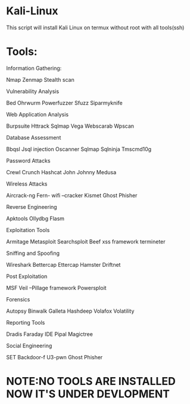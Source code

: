 # Kali-Linux
This script will install Kali Linux on termux without root with all tools(ssh) 
# Tools:
Information Gathering:

Nmap
Zenmap
Stealth scan

Vulnerability Analysis

Bed
Ohrwurm
Powerfuzzer
Sfuzz
Siparmyknife

Web Application Analysis

Burpsuite
Httrack
Sqlmap
Vega
Webscarab
Wpscan

Database Assessment

Bbqsl
Jsql injection
Oscanner
Sqlmap
Sqlninja
Tmscmd10g

Password Attacks

Crewl
Crunch
Hashcat
John
Johnny
Medusa

Wireless Attacks

Aircrack-ng
Fern- wifi –cracker
Kismet
Ghost Phisher

Reverse Engineering

Apktools
Ollydbg
Flasm

Exploitation Tools

Armitage
Metasploit
Searchsploit
Beef xss framework
termineter

Sniffing and Spoofing

Wireshark
Bettercap
Ettercap
Hamster
Driftnet

Post Exploitation

MSF
Veil –Pillage framework
Powersploit

Forensics

Autopsy
Binwalk
Galleta
Hashdeep
Volafox
Volatility

Reporting Tools

Dradis
Faraday IDE
Pipal
Magictree

Social Engineering

SET
Backdoor-f
U3-pwn
Ghost Phisher
# NOTE:NO TOOLS ARE INSTALLED NOW IT'S UNDER DEVLOPMENT
